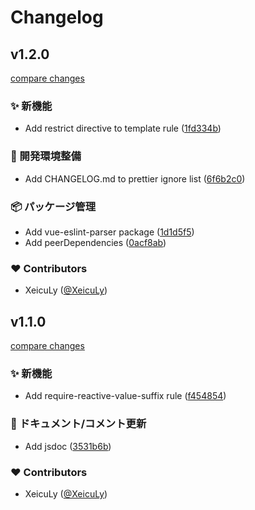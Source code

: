 # Changelog


## v1.2.0

[compare changes](https://github.com/XeicuLy/eslint-plugin-xeiculy/compare/v1.1.0...v1.2.0)

### ✨ 新機能

- Add restrict directive to template rule ([1fd334b](https://github.com/XeicuLy/eslint-plugin-xeiculy/commit/1fd334b))

### 🔧 開発環境整備

- Add CHANGELOG.md to prettier ignore list ([6f6b2c0](https://github.com/XeicuLy/eslint-plugin-xeiculy/commit/6f6b2c0))

### 📦 パッケージ管理

- Add vue-eslint-parser package ([1d1d5f5](https://github.com/XeicuLy/eslint-plugin-xeiculy/commit/1d1d5f5))
- Add peerDependencies ([0acf8ab](https://github.com/XeicuLy/eslint-plugin-xeiculy/commit/0acf8ab))

### ❤️ Contributors

- XeicuLy ([@XeicuLy](https://github.com/XeicuLy))

## v1.1.0

[compare changes](https://github.com/XeicuLy/eslint-plugin-xeiculy/compare/v1.0.0...v1.1.0)

### ✨ 新機能

- Add require-reactive-value-suffix rule ([f454854](https://github.com/XeicuLy/eslint-plugin-xeiculy/commit/f454854))

### 📝 ドキュメント/コメント更新

- Add jsdoc ([3531b6b](https://github.com/XeicuLy/eslint-plugin-xeiculy/commit/3531b6b))

### ❤️ Contributors

- XeicuLy ([@XeicuLy](https://github.com/XeicuLy))

